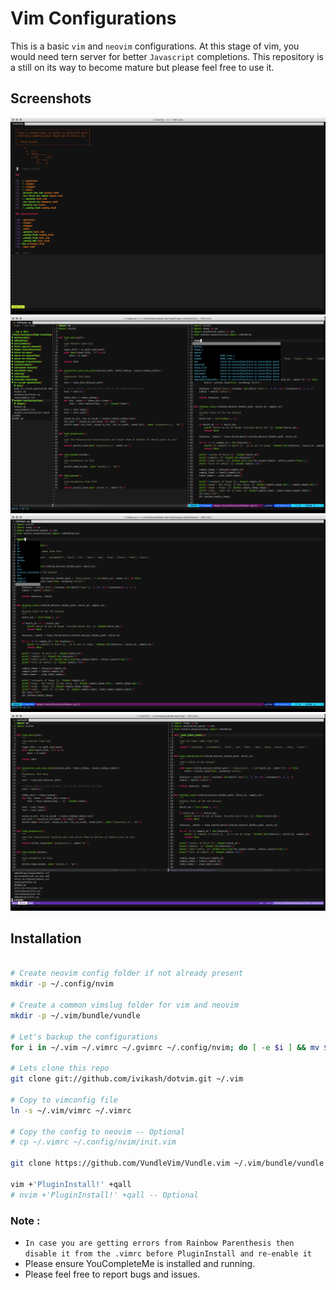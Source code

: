 # Vim Configurations

This is a basic `vim` and `neovim` configurations. At this stage of vim, you would need tern server for better `Javascript` completions. This repository is a still on its way to become mature but please feel free to use it.

## Screenshots
![Vim](screenshots/1.png)
![Vim](screenshots/2.png)
![Vim](screenshots/3.png)
![Vim](screenshots/4.png)

## Installation

```bash

# Create neovim config folder if not already present
mkdir -p ~/.config/nvim

# Create a common vimslug folder for vim and neovim
mkdir -p ~/.vim/bundle/vundle

# Let's backup the configurations
for i in ~/.vim ~/.vimrc ~/.gvimrc ~/.config/nvim; do [ -e $i ] && mv $i $i.old; done

# Lets clone this repo
git clone git://github.com/ivikash/dotvim.git ~/.vim

# Copy to vimconfig file
ln -s ~/.vim/vimrc ~/.vimrc

# Copy the config to neovim -- Optional
# cp ~/.vimrc ~/.config/nvim/init.vim

git clone https://github.com/VundleVim/Vundle.vim ~/.vim/bundle/vundle

vim +'PluginInstall!' +qall
# nvim +'PluginInstall!' +qall -- Optional

```
### Note :
* `In case you are getting errors from Rainbow Parenthesis then disable it from the .vimrc before PluginInstall and re-enable it`
* Please ensure YouCompleteMe is installed and running.
* Please feel free to report bugs and issues.
